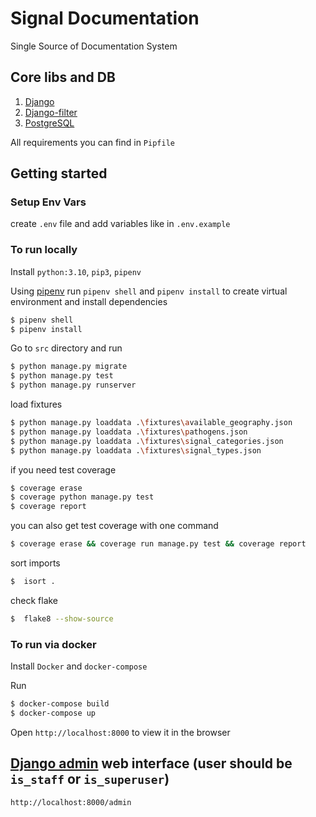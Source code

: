 # Signal Documentation
Single Source of Documentation System

## Core libs and DB
1. [Django](https://www.djangoproject.com/)
2. [Django-filter](https://django-filter.readthedocs.io/en/stable/index.html)
3. [PostgreSQL](https://www.postgresql.org/)


All requirements you can find in `Pipfile`

## Getting started

### Setup Env Vars

create `.env` file and add variables like in `.env.example`

### To run locally

Install `python:3.10`, `pip3`, `pipenv`

Using [pipenv](https://github.com/pypa/pipenv) run `pipenv shell` and `pipenv install` to create virtual environment and install dependencies

```sh
$ pipenv shell
$ pipenv install
```

Go to `src` directory and run

```sh
$ python manage.py migrate
$ python manage.py test
$ python manage.py runserver
```

load fixtures
```sh
$ python manage.py loaddata .\fixtures\available_geography.json
$ python manage.py loaddata .\fixtures\pathogens.json
$ python manage.py loaddata .\fixtures\signal_categories.json
$ python manage.py loaddata .\fixtures\signal_types.json
```

if you need test coverage

```sh
$ coverage erase
$ coverage python manage.py test
$ coverage report
```

you can also get test coverage with one command
```sh
$ coverage erase && coverage run manage.py test && coverage report
```

sort imports
```sh
$  isort .
```
check flake
```sh
$  flake8 --show-source
```

### To run via docker

Install `Docker` and `docker-compose`

Run
```sh
$ docker-compose build
$ docker-compose up

```

Open `http://localhost:8000` to view it in the browser

## [Django admin](https://docs.djangoproject.com/en/4.1/ref/contrib/admin/) web interface (user should be `is_staff` or `is_superuser`)
`http://localhost:8000/admin`
